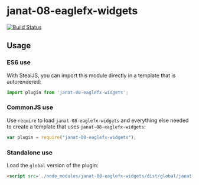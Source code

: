 # janat-08-eaglefx-widgets

[![Build Status](https://travis-ci.org/janata08/janat-08-eaglefx-widgets.svg?branch=master)](https://travis-ci.org/janata08/janat-08-eaglefx-widgets)



## Usage

### ES6 use

With StealJS, you can import this module directly in a template that is autorendered:

```js
import plugin from 'janat-08-eaglefx-widgets';
```

### CommonJS use

Use `require` to load `janat-08-eaglefx-widgets` and everything else
needed to create a template that uses `janat-08-eaglefx-widgets`:

```js
var plugin = require("janat-08-eaglefx-widgets");
```

### Standalone use

Load the `global` version of the plugin:

```html
<script src='./node_modules/janat-08-eaglefx-widgets/dist/global/janat-08-eaglefx-widgets.js'></script>
```
